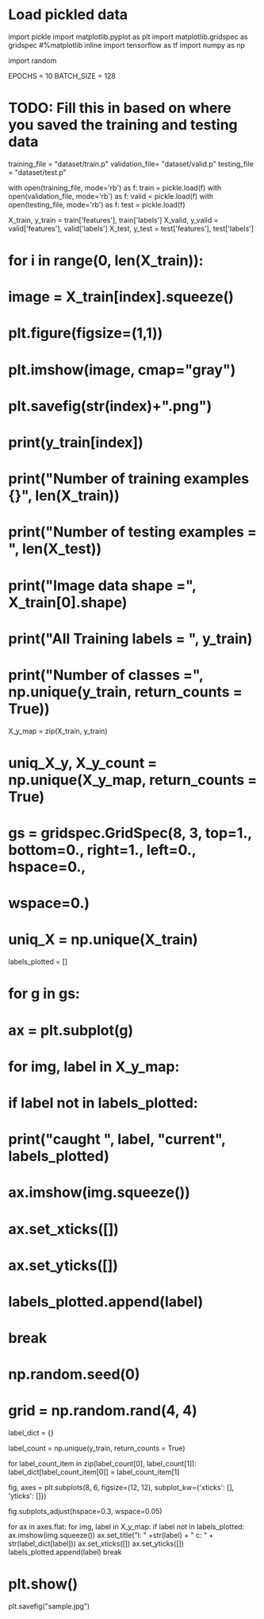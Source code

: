 # Load pickled data
import pickle
import matplotlib.pyplot as plt
import matplotlib.gridspec as gridspec
#%matplotlib inline
import tensorflow as tf
import numpy as np

import random

EPOCHS = 10
BATCH_SIZE = 128

# TODO: Fill this in based on where you saved the training and testing data

training_file = "dataset/train.p"
validation_file= "dataset/valid.p"
testing_file = "dataset/test.p"

with open(training_file, mode='rb') as f:
    train = pickle.load(f)
with open(validation_file, mode='rb') as f:
    valid = pickle.load(f)
with open(testing_file, mode='rb') as f:
    test = pickle.load(f)
    
X_train, y_train = train['features'], train['labels']
X_valid, y_valid = valid['features'], valid['labels']
X_test, y_test = test['features'], test['labels']

# for i in range(0, len(X_train)):
# image = X_train[index].squeeze()
# plt.figure(figsize=(1,1))
# plt.imshow(image, cmap="gray")
# plt.savefig(str(index)+".png")
# print(y_train[index])

# print("Number of training examples {}", len(X_train))
# print("Number of testing examples = ", len(X_test))
# print("Image data shape =", X_train[0].shape)
# print("All Training labels = ", y_train)
# print("Number of classes =", np.unique(y_train, return_counts = True))

X_y_map = zip(X_train, y_train)
# uniq_X_y, X_y_count = np.unique(X_y_map, return_counts = True)

# gs = gridspec.GridSpec(8, 3, top=1., bottom=0., right=1., left=0., hspace=0.,
#         wspace=0.)

# uniq_X = np.unique(X_train)

labels_plotted = []
# for g in gs:
#     ax = plt.subplot(g)
#     for img, label in X_y_map:
#         if label not in labels_plotted:
#             print("caught ", label, "current", labels_plotted)
#             ax.imshow(img.squeeze())
#             ax.set_xticks([])
#             ax.set_yticks([])
#             labels_plotted.append(label)
#             break


# np.random.seed(0)
# grid = np.random.rand(4, 4)

label_dict = {}

label_count = np.unique(y_train, return_counts = True)

for label_count_item in zip(label_count[0], label_count[1]):
    label_dict[label_count_item[0]] = label_count_item[1]

fig, axes = plt.subplots(8, 6, figsize=(12, 12),
                         subplot_kw={'xticks': [], 'yticks': []})

fig.subplots_adjust(hspace=0.3, wspace=0.05)

for ax in axes.flat:
    for img, label in X_y_map:
        if label not in labels_plotted:
            ax.imshow(img.squeeze())
            ax.set_title("l: " +str(label) + " c: " + str(label_dict[label]))
            ax.set_xticks([])
            ax.set_yticks([])
            labels_plotted.append(label)
            break

# plt.show()

plt.savefig("sample.jpg")
